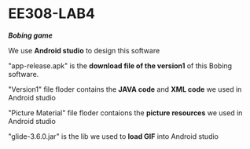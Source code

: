 # EE308-LAB4
***Bobing game***

We use **Android studio** to design this software

"app-release.apk" is the **download file of the version1** of this Bobing software.

"Version1" file floder contains the **JAVA code** and **XML code** we used in Android studio

"Picture Material" file floder contaions the **picture resources** we used in Android studio

"glide-3.6.0.jar" is the lib we used to **load GIF** into Android studio
